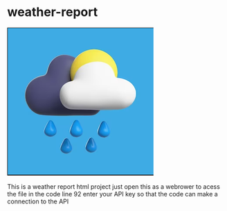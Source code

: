 # weather-report
![alt text](https://github.com/TharunAbinav/weather-report/blob/main/logo.png)



This is a weather report html project 
just open this as a webrower to acess the file
in the code line 92 enter your API key so that the code can make a connection to the API
